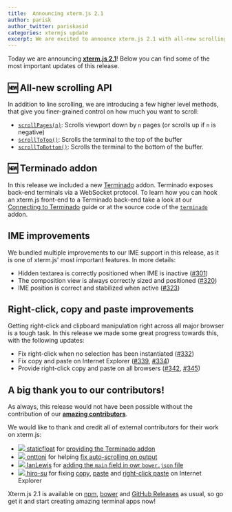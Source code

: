```yaml
---
title:  Announcing xterm.js 2.1
author: parisk
author_twitter: pariskasid
categories: xtermjs update
excerpt: We are excited to announce xterm.js 2.1 with all-new scrolling API, Terminado support and more!
---
```


Today we are announcing **<a href="https://github.com/sourcelair/xterm.js" target="_blank">xterm.js 2.1</a>**! Below you can find some of the most important updates of this release.

## 🆕 All-new scrolling API
In addition to line scrolling, we are introducing a few higher level methods, that give you finer-grained control on how much you want to scroll:

- [`scrollPages(n)`](/docs/api/Terminal/#scrollpagesn): Scrolls viewport down by `n` pages (or scrolls up if `n` is negative)
- [`scrollToTop()`](/docs/api/Terminal/#scrolltotop): Scrolls the terminal to the top of the buffer
- [`scrollToBottom()`](/docs/api/Terminal/#scrolltobottom): Scrolls the terminal to the bottom of the buffer.

## 🆕 Terminado addon
In this release we included a new [Terminado](http://terminado.readthedocs.io/en/latest/) addon. Terminado exposes back-end terminals via a WebSocket protocol. To learn how you can hook an xterm.js front-end to a Terminado back-end take a look at our [Connecting to Terminado](/docs/guides/terminado/) guide or at the source code of the [`terminado`](https://github.com/sourcelair/xterm.js/blob/2.1.0/addons/terminado/terminado.js) addon.

## IME improvements
We bundled multiple improvements to our IME support in this release, as it is one of xterm.js' most important features. In more details:

- Hidden textarea is correctly positioned when IME is inactive ([#301](https://github.com/sourcelair/xterm.js/pull/301))
- The composition view is always correctly sized and positioned ([#320](https://github.com/sourcelair/xterm.js/pull/320))
- IME position is correct and stabilized when active ([#323](https://github.com/sourcelair/xterm.js/pull/323))

## Right-click, copy and paste improvements
Getting right-click and clipboard manipulation right across all major browser is a tough task. In this release we made some great progress towards this, with the following updates:

- Fix right-click when no selection has been instantiated ([#332](https://github.com/sourcelair/xterm.js/pull/332))
- Fix copy and paste on Internet Explorer ([#339](https://github.com/sourcelair/xterm.js/pull/339), [#334](https://github.com/sourcelair/xterm.js/pull/334))
- Provide right-click copy and paste on all browsers ([#342](https://github.com/sourcelair/xterm.js/pull/342), [#345](https://github.com/sourcelair/xterm.js/pull/345))

## A big thank you to our contributors!
As always, this release would not have been possible without the contribution of our [**amazing contributors**](https://github.com/sourcelair/xterm.js/blob/2.1.0/AUTHORS).

We would like to thank and credit all of external contributors for their work on xterm.js:

- <a href="https://github.com/staticfloat"> <img class="avatar mr-2" src="https://github.com/staticfloat.png?s=32" /> staticfloat</a> for [providing the Terminado addon](https://github.com/sourcelair/xterm.js/pull/303)
- <a href="https://github.com/onttoni"> <img class="avatar mr-2" src="https://github.com/onttoni.png?s=32" /> onttoni</a> for helping [fix auto-scrolling on output](https://github.com/sourcelair/xterm.js/pull/336/commits/5e68acfc761870930942e057b0c61fcde722bfb1)
- <a href="https://github.com/IanLewis"> <img class="avatar mr-2" src="https://github.com/IanLewis.png?s=32" /> IanLewis</a> for [adding the `main` field in owr `bower.json` file](https://github.com/sourcelair/xterm.js/pull/337)
- <a href="https://github.com/hiro-su"> <img class="avatar mr-2" src="https://github.com/hiro-su.png?s=32" /> hiro-su</a> for fixing [copy](https://github.com/sourcelair/xterm.js/pull/339), [paste](https://github.com/sourcelair/xterm.js/pull/334) and [right-click paste](https://github.com/sourcelair/xterm.js/pull/345) on Internet Explorer

Xterm.js 2.1 is available on [npm](http://npmjs.org/package/xterm), [bower](https://bower.io) and [GitHub Releases](https://github.com/sourcelair/xterm.js/releases/tag/2.1.0) as usual, so go get it and start creating amazing terminal apps now!